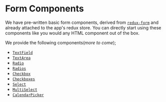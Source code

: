 # Form Components

We have pre-written basic form components, derived from [`redux-form`](https://redux-form.com/) and already attached to the app's redux store. You can directly start using these components like you would any HTML component out of the box.

We provide the following components(_more to come_);

- [`TextField`](/FormComponents/components/TextField/index.md)
- [`TextArea`](/FormComponents/components/TextArea/index.md)
- [`Radio`](/FormComponents/components/Radio/index.md)
- [`Radios`](/FormComponents/components/Radios/index.md)
- [`Checkbox`](/FormComponents/components/Checkbox/index.md)
- [`Checkboxes`](/FormComponents/components/Checkboxes/index.md)
- [`Select`](/FormComponents/components/Select/index.md)
- [`MultiSelect`](/FormComponents/components/MultiSelect/index.md)
- [`CalendarPicker`](/FormComponents/components/CalendarPicker/index.md)
